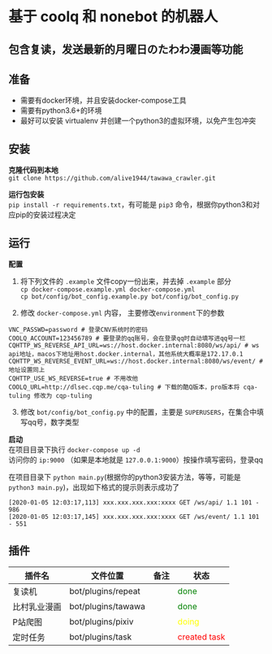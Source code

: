 # 基于 coolq 和 nonebot 的机器人

## 包含复读，发送最新的月曜日のたわわ漫画等功能

## 准备
- 需要有docker环境，并且安装docker-compose工具
- 需要有python3.6+的环境
- 最好可以安装 virtualenv 并创建一个python3的虚拟环境，以免产生包冲突

## 安装

**克隆代码到本地**  
`git clone https://github.com/alive1944/tawawa_crawler.git`  


**运行包安装**  
`pip install -r requirements.txt`，有可能是 `pip3` 命令，根据你python3和对应pip的安装过程决定


## 运行 
**配置**  
1. 将下列文件的 `.example` 文件copy一份出来，并去掉 `.example` 部分  
`cp docker-compose.example.yml docker-compose.yml`  
`cp bot/config/bot_config.example.py bot/config/bot_config.py`  

2. 修改 `docker-compose.yml` 内容， 主要修改`environment`下的参数  
```
VNC_PASSWD=password # 登录CNV系统时的密码
COOLQ_ACCOUNT=123456789 # 要登录的qq账号，会在登录qq时自动填写进qq号一栏
CQHTTP_WS_REVERSE_API_URL=ws://host.docker.internal:8080/ws/api/ # ws api地址，macos下地址用host.docker.internal，其他系统大概率是172.17.0.1
CQHTTP_WS_REVERSE_EVENT_URL=ws://host.docker.internal:8080/ws/event/ # 地址设置同上
CQHTTP_USE_WS_REVERSE=true # 不用改他
COOLQ_URL=http://dlsec.cqp.me/cqa-tuling # 下载的酷Q版本，pro版本将 cqa-tuling 修改为 cqp-tuling
```

3. 修改 `bot/config/bot_config.py` 中的配置，主要是 `SUPERUSERS`，在集合中填写qq号，数字类型  


**启动**  
在项目目录下执行 `docker-compose up -d`  
访问你的 `ip:9000` （如果是本地就是 `127.0.0.1:9000`）按操作填写密码，登录qq   

在项目目录下 `python main.py`(根据你的python3安装方法，等等，可能是`python3 main.py`)，出现如下格式的提示则表示成功了  
```
[2020-01-05 12:03:17,113] xxx.xxx.xxx.xxx:xxxx GET /ws/api/ 1.1 101 - 986
[2020-01-05 12:03:17,145] xxx.xxx.xxx.xxx:xxxx GET /ws/event/ 1.1 101 - 551  
```


## 插件


插件名 | 文件位置 | 备注 | 状态
---|---|---|---
复读机 | bot/plugins/repeat | | <span style="color:green">done</span>
比村乳业漫画 | bot/plugins/tawawa | | <span style="color:green">done</span>
P站爬图 | bot/plugins/pixiv | | <span style="color:yellow">doing</span>
定时任务 | bot/plugins/task | | <span style="color:red">created task</span>